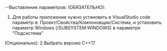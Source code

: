 --Выставление параметров:
(ОБЯЗАТЕЛЬНО):
1. Для работы приложение нужно установить в VisualStudio code параметр в: Проект/Свойства/Компоновщик/Система, и установить параметр Windows (/SUBSYSTEM:WINDOWS) в параметре "Подсистема"

(Опционально):
2.Выбрать версию C++17
